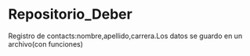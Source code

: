 # Repositorio_Deber
Registro de contacts:nombre,apellido,carrera.Los datos se guardo en un archivo(con funciones)
